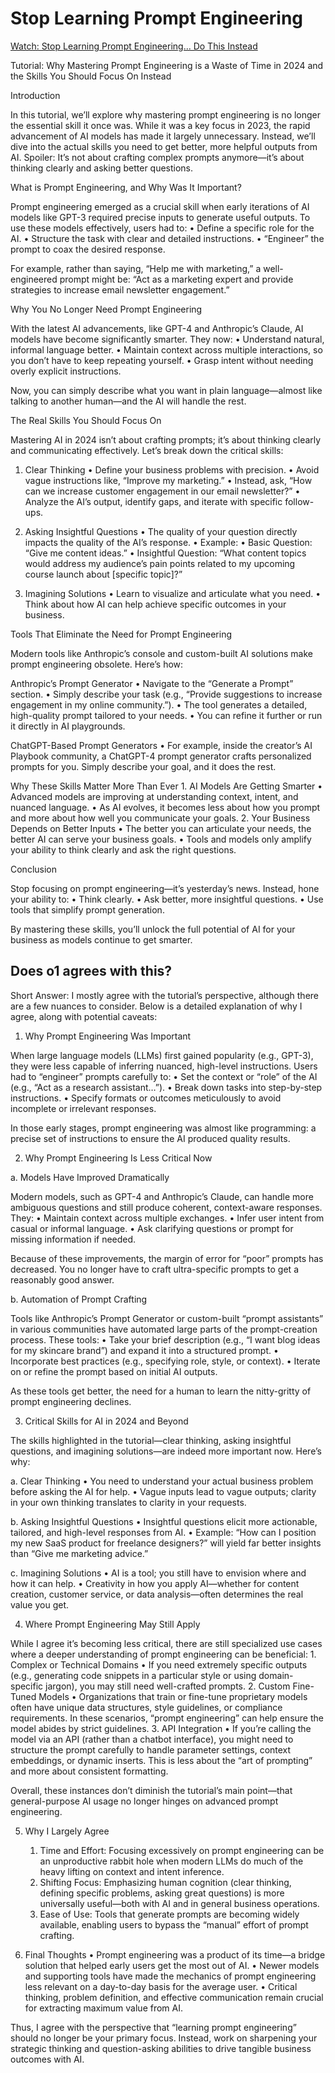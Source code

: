 # Stop Learning Prompt Engineering

[Watch: Stop Learning Prompt Engineering... Do This Instead](https://www.youtube.com/watch?v=luGZBf057fU)

Tutorial: Why Mastering Prompt Engineering is a Waste of Time in 2024 and the Skills You Should Focus On Instead

Introduction

In this tutorial, we’ll explore why mastering prompt engineering is no longer the essential skill it once was. While it was a key focus in 2023, the rapid advancement of AI models has made it largely unnecessary. Instead, we’ll dive into the actual skills you need to get better, more helpful outputs from AI. Spoiler: It’s not about crafting complex prompts anymore—it’s about thinking clearly and asking better questions.

What is Prompt Engineering, and Why Was It Important?

Prompt engineering emerged as a crucial skill when early iterations of AI models like GPT-3 required precise inputs to generate useful outputs. To use these models effectively, users had to:
	•	Define a specific role for the AI.
	•	Structure the task with clear and detailed instructions.
	•	“Engineer” the prompt to coax the desired response.

For example, rather than saying, “Help me with marketing,” a well-engineered prompt might be: “Act as a marketing expert and provide strategies to increase email newsletter engagement.”

Why You No Longer Need Prompt Engineering

With the latest AI advancements, like GPT-4 and Anthropic’s Claude, AI models have become significantly smarter. They now:
	•	Understand natural, informal language better.
	•	Maintain context across multiple interactions, so you don’t have to keep repeating yourself.
	•	Grasp intent without needing overly explicit instructions.

Now, you can simply describe what you want in plain language—almost like talking to another human—and the AI will handle the rest.

The Real Skills You Should Focus On

Mastering AI in 2024 isn’t about crafting prompts; it’s about thinking clearly and communicating effectively. Let’s break down the critical skills:

1. Clear Thinking
	•	Define your business problems with precision.
	•	Avoid vague instructions like, “Improve my marketing.”
	•	Instead, ask, “How can we increase customer engagement in our email newsletter?”
	•	Analyze the AI’s output, identify gaps, and iterate with specific follow-ups.

2. Asking Insightful Questions
	•	The quality of your question directly impacts the quality of the AI’s response.
	•	Example:
	•	Basic Question: “Give me content ideas.”
	•	Insightful Question: “What content topics would address my audience’s pain points related to my upcoming course launch about [specific topic]?”

3. Imagining Solutions
	•	Learn to visualize and articulate what you need.
	•	Think about how AI can help achieve specific outcomes in your business.

Tools That Eliminate the Need for Prompt Engineering

Modern tools like Anthropic’s console and custom-built AI solutions make prompt engineering obsolete. Here’s how:

Anthropic’s Prompt Generator
	•	Navigate to the “Generate a Prompt” section.
	•	Simply describe your task (e.g., “Provide suggestions to increase engagement in my online community.”).
	•	The tool generates a detailed, high-quality prompt tailored to your needs.
	•	You can refine it further or run it directly in AI playgrounds.

ChatGPT-Based Prompt Generators
	•	For example, inside the creator’s AI Playbook community, a ChatGPT-4 prompt generator crafts personalized prompts for you. Simply describe your goal, and it does the rest.

Why These Skills Matter More Than Ever
	1.	AI Models Are Getting Smarter
	•	Advanced models are improving at understanding context, intent, and nuanced language.
	•	As AI evolves, it becomes less about how you prompt and more about how well you communicate your goals.
	2.	Your Business Depends on Better Inputs
	•	The better you can articulate your needs, the better AI can serve your business goals.
	•	Tools and models only amplify your ability to think clearly and ask the right questions.

Conclusion

Stop focusing on prompt engineering—it’s yesterday’s news. Instead, hone your ability to:
	•	Think clearly.
	•	Ask better, more insightful questions.
	•	Use tools that simplify prompt generation.

By mastering these skills, you’ll unlock the full potential of AI for your business as models continue to get smarter.

## Does o1 agrees with this?

Short Answer: I mostly agree with the tutorial’s perspective, although there are a few nuances to consider. Below is a detailed explanation of why I agree, along with potential caveats:

1. Why Prompt Engineering Was Important

When large language models (LLMs) first gained popularity (e.g., GPT-3), they were less capable of inferring nuanced, high-level instructions. Users had to “engineer” prompts carefully to:
	•	Set the context or “role” of the AI (e.g., “Act as a research assistant…”).
	•	Break down tasks into step-by-step instructions.
	•	Specify formats or outcomes meticulously to avoid incomplete or irrelevant responses.

In those early stages, prompt engineering was almost like programming: a precise set of instructions to ensure the AI produced quality results.

2. Why Prompt Engineering Is Less Critical Now

a. Models Have Improved Dramatically

Modern models, such as GPT-4 and Anthropic’s Claude, can handle more ambiguous questions and still produce coherent, context-aware responses. They:
	•	Maintain context across multiple exchanges.
	•	Infer user intent from casual or informal language.
	•	Ask clarifying questions or prompt for missing information if needed.

Because of these improvements, the margin of error for “poor” prompts has decreased. You no longer have to craft ultra-specific prompts to get a reasonably good answer.

b. Automation of Prompt Crafting

Tools like Anthropic’s Prompt Generator or custom-built “prompt assistants” in various communities have automated large parts of the prompt-creation process. These tools:
	•	Take your brief description (e.g., “I want blog ideas for my skincare brand”) and expand it into a structured prompt.
	•	Incorporate best practices (e.g., specifying role, style, or context).
	•	Iterate on or refine the prompt based on initial AI outputs.

As these tools get better, the need for a human to learn the nitty-gritty of prompt engineering declines.

3. Critical Skills for AI in 2024 and Beyond

The skills highlighted in the tutorial—clear thinking, asking insightful questions, and imagining solutions—are indeed more important now. Here’s why:

a. Clear Thinking
	•	You need to understand your actual business problem before asking the AI for help.
	•	Vague inputs lead to vague outputs; clarity in your own thinking translates to clarity in your requests.

b. Asking Insightful Questions
	•	Insightful questions elicit more actionable, tailored, and high-level responses from AI.
	•	Example: “How can I position my new SaaS product for freelance designers?” will yield far better insights than “Give me marketing advice.”

c. Imagining Solutions
	•	AI is a tool; you still have to envision where and how it can help.
	•	Creativity in how you apply AI—whether for content creation, customer service, or data analysis—often determines the real value you get.

4. Where Prompt Engineering May Still Apply

While I agree it’s becoming less critical, there are still specialized use cases where a deeper understanding of prompt engineering can be beneficial:
	1.	Complex or Technical Domains
	•	If you need extremely specific outputs (e.g., generating code snippets in a particular style or using domain-specific jargon), you may still need well-crafted prompts.
	2.	Custom Fine-Tuned Models
	•	Organizations that train or fine-tune proprietary models often have unique data structures, style guidelines, or compliance requirements. In these scenarios, “prompt engineering” can help ensure the model abides by strict guidelines.
	3.	API Integration
	•	If you’re calling the model via an API (rather than a chatbot interface), you might need to structure the prompt carefully to handle parameter settings, context embeddings, or dynamic inserts. This is less about the “art of prompting” and more about consistent formatting.

Overall, these instances don’t diminish the tutorial’s main point—that general-purpose AI usage no longer hinges on advanced prompt engineering.

5. Why I Largely Agree
	1.	Time and Effort: Focusing excessively on prompt engineering can be an unproductive rabbit hole when modern LLMs do much of the heavy lifting on context and intent inference.
	2.	Shifting Focus: Emphasizing human cognition (clear thinking, defining specific problems, asking great questions) is more universally useful—both with AI and in general business operations.
	3.	Ease of Use: Tools that generate prompts are becoming widely available, enabling users to bypass the “manual” effort of prompt crafting.

6. Final Thoughts
	•	Prompt engineering was a product of its time—a bridge solution that helped early users get the most out of AI.
	•	Newer models and supporting tools have made the mechanics of prompt engineering less relevant on a day-to-day basis for the average user.
	•	Critical thinking, problem definition, and effective communication remain crucial for extracting maximum value from AI.

Thus, I agree with the perspective that “learning prompt engineering” should no longer be your primary focus. Instead, work on sharpening your strategic thinking and question-asking abilities to drive tangible business outcomes with AI.